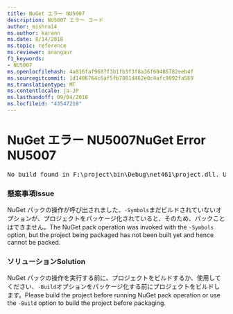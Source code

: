 ```yaml
---
title: NuGet エラー NU5007
description: NU5007 エラー コード
author: mishra14
ms.author: karann
ms.date: 8/14/2018
ms.topic: reference
ms.reviewer: anangaur
f1_keywords:
- NU5007
ms.openlocfilehash: 4a816faf9687f3b1fb3f3f8a36f60486782eeb4f
ms.sourcegitcommit: 1d1406764c6af5fb7801d462e0c4afc9092fa569
ms.translationtype: MT
ms.contentlocale: ja-JP
ms.lasthandoff: 09/04/2018
ms.locfileid: "43547218"
---
```

# <a name="nuget-error-nu5007"></a><span data-ttu-id="4ec3d-103">NuGet エラー NU5007</span><span class="sxs-lookup"><span data-stu-id="4ec3d-103">NuGet Error NU5007</span></span>
<pre>No build found in F:\project\bin\Debug\net461\project.dll. Use the -Build option or build the project.</pre>

### <a name="issue"></a><span data-ttu-id="4ec3d-104">懸案事項</span><span class="sxs-lookup"><span data-stu-id="4ec3d-104">Issue</span></span>

<span data-ttu-id="4ec3d-105">NuGet パックの操作が呼び出されました、`-Symbols`まだビルドされていないオプションが、プロジェクトをパッケージ化されていると、そのため、パックことはできません。</span><span class="sxs-lookup"><span data-stu-id="4ec3d-105">The NuGet pack operation was invoked with the `-Symbols` option, but the project being packaged has not been built yet and hence cannot be packed.</span></span>


### <a name="solution"></a><span data-ttu-id="4ec3d-106">ソリューション</span><span class="sxs-lookup"><span data-stu-id="4ec3d-106">Solution</span></span>

<span data-ttu-id="4ec3d-107">NuGet パックの操作を実行する前に、プロジェクトをビルドするか、使用してください、`-Build`オプションをパッケージ化する前にプロジェクトをビルドします。</span><span class="sxs-lookup"><span data-stu-id="4ec3d-107">Please build the project before running NuGet pack operation or use the `-Build` option to build the project before packaging.</span></span>

